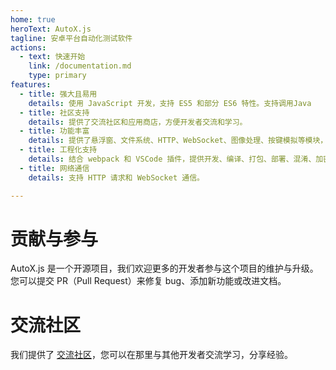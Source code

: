 ```yaml
---
home: true
heroText: AutoX.js
tagline: 安卓平台自动化测试软件
actions:
  - text: 快速开始
    link: /documentation.md
    type: primary
features:
  - title: 强大且易用
    details: 使用 JavaScript 开发，支持 ES5 和部分 ES6 特性。支持调用Java
  - title: 社区支持
    details: 提供了交流社区和应用商店，方便开发者交流和学习。
  - title: 功能丰富
    details: 提供了悬浮窗、文件系统、HTTP、WebSocket、图像处理、按键模拟等模块，满足多种自动化需求。
  - title: 工程化支持
    details: 结合 webpack 和 VSCode 插件，提供开发、编译、打包、部署、混淆、加密一体化支持。
  - title: 网络通信
    details: 支持 HTTP 请求和 WebSocket 通信。

---
```



# 贡献与参与

AutoX.js 是一个开源项目，我们欢迎更多的开发者参与这个项目的维护与升级。您可以提交 PR（Pull Request）来修复 bug、添加新功能或改进文档。

# 交流社区

我们提供了 [交流社区](http://www.autoxjs.com/)，您可以在那里与其他开发者交流学习，分享经验。



